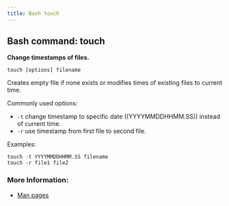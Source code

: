 ```yaml
---
title: Bash touch
---
```


## Bash command: touch

**Change timestamps of files.**

```
touch [options] filename
```

Creates empty file if none exists or modifies times of existing files to current time.

Commonly used options:
- `-t` change timestamp to specific date ((YYYYMMDDHHMM.SS)) instead of current time.
- `-r` use timestamp from first file to second file.

Examples:
```
touch -t YYYYMMDDHHMM.SS filename
touch -r file1 file2
```

### More Information:
* [Man pages](http://man7.org/linux/man-pages/man1/touch.1.html)
